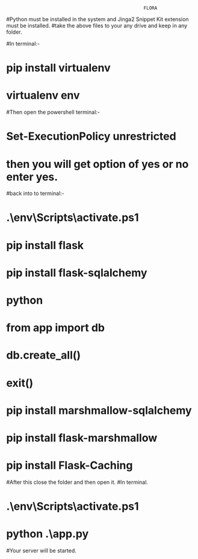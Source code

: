 
                                                       FLORA
#Python must be installed in the system and Jinga2 Snippet Kit extension must be installed.
#take the above files to your any drive and keep in any folder.

#In terminal:-
#   pip install virtualenv
#   virtualenv env
#Then open the powershell terminal:-
#                              Set-ExecutionPolicy unrestricted 
#                              then you will get option of yes or no enter yes.
#back into to terminal:-
#   .\env\Scripts\activate.ps1
#    pip install flask
#   pip install flask-sqlalchemy
#   python
#      from app import db
#      db.create_all()
#      exit()
#  pip install marshmallow-sqlalchemy
#  pip install flask-marshmallow
#  pip install Flask-Caching

#After this close the folder and then open it.
#In terminal.
#    .\env\Scripts\activate.ps1
#    python .\app.py
#Your server will be started.
